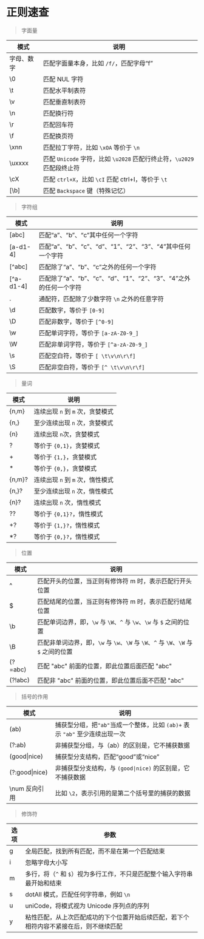 # 正则速查

> 字面量

| 模式       | 说明                                                                   |
| ---------- | ---------------------------------------------------------------------- |
| 字母、数字 | 匹配字面量本身，比如 `/f/`，匹配字母“f”                                |
| \0         | 匹配 NUL 字符                                                          |
| \t         | 匹配水平制表符                                                         |
| \v         | 匹配垂直制表符                                                         |
| \n         | 匹配换行符                                                             |
| \r         | 匹配回车符                                                             |
| \f         | 匹配换页符                                                             |
| \xnn       | 匹配拉丁字符，比如 `\xOA` 等价于 `\n`                                  |
| \uxxxx     | 匹配 `Unicode` 字符，比如 `\u2028` 匹配行终止符，`\u2029` 匹配段终止符 |
| \cX        | 匹配 `ctrl+X`，比如 `\cI` 匹配 ctrl+I，等价于 `\t`                     |
| [\b]       | 匹配 `Backspace` 键（特殊记忆）                                        |

> 字符组

| 模式      | 说明                                                             |
| --------- | ---------------------------------------------------------------- |
| [abc]     | 匹配“a”、“b”、“c”其中任何一个字符                                |
| [a-d1-4]  | 匹配“a”、“b”、“c”、“d”、“1”、“2”、“3”、“4”其中任何一个字符       |
| [^abc]    | 匹配除了“a”、“b”、“c”之外的任何一个字符                          |
| [^a-d1-4] | 匹配除了“a”、“b”、“c”、“d”、“1”、“2”、“3”、“4”之外的任何一个字符 |
| .         | 通配符，匹配除了少数字符 `\n` 之外的任意字符                     |
| \d        | 匹配数字，等价于 `[0-9]`                                         |
| \D        | 匹配非数字，等价于 `[^0-9]`                                      |
| \w        | 匹配单词字符，等价于 `[a-zA-Z0-9_]`                              |
| \W        | 匹配非单词字符，等价于 `[^a-zA-Z0-9_]`                           |
| \s        | 匹配空白符，等价于 `[ \t\v\n\r\f]`                               |
| \S        | 匹配非空白符，等价于 `[^ \t\v\n\r\f]`                            |

> 量词

| 模式   | 说明                             |
| ------ | -------------------------------- |
| {n,m}  | 连续出现 `n` 到 `m` 次，贪婪模式 |
| {n,}   | 至少连续出现 `n` 次，贪婪模式    |
| {n}    | 连续出现 `n`次，贪婪模式         |
| ?      | 等价于 `{0,1}`，贪婪模式         |
| \+     | 等价于 `{1,}`，贪婪模式          |
| \*     | 等价于 `{0,}`，贪婪模式          |
| {n,m}? | 连续出现 `n` 到 `m` 次，惰性模式 |
| {n,}?  | 至少连续出现 `n` 次，惰性模式    |
| {n}?   | 连续出现 `n` 次，惰性模式        |
| ??     | 等价于 `{0,1}?`，惰性模式        |
| +?     | 等价于 `{1,}?`，惰性模式         |
| \*?    | 等价于 `{0,}?`，惰性模式         |

> 位置

| 模式    | 说明                                                                                |
| ------- | ----------------------------------------------------------------------------------- |
| ^       | 匹配开头的位置，当正则有修饰符 m 时，表示匹配行开头位置                             |
| $       | 匹配结尾的位置，当正则有修饰符 m 时，表示匹配行结尾位置                             |
| \b      | 匹配单词边界，即，`\w` 与 `\W`、`^` 与 `\w`、`\w` 与 `$` 之间的位置                 |
| \B      | 匹配非单词边界，即，`\w` 与 `\w`、`\W` 与 `\W`、`^` 与 `\W`、`\W` 与 `$` 之间的位置 |
| (?=abc) | 匹配 "abc" 前面的位置，即此位置后面匹配 "abc"                                       |
| (?!abc) | 匹配非 "abc" 前面的位置，即此位置后面不匹配 "abc"                                   |

> 括号的作用

| 模式           | 说明                                                                        |
| -------------- | --------------------------------------------------------------------------- |
| (ab)           | 捕获型分组，把`"ab"`当成一个整体，比如 `(ab)+` 表示 `"ab"` 至少连续出现一次 |
| (?:ab)         | 非捕获型分组，与（ab）的区别是，它不捕获数据                                |
| (good\|nice)   | 捕获型分支结构，匹配“good”或“nice”                                          |
| (?:good\|nice) | 非捕获型分支结构，与 `(good\|nice)` 的区别是，它不捕获数据                  |
| \num 反向引用  | 比如 `\2`，表示引用的是第二个括号里的捕获的数据                             |

> 修饰符

| 选项 | 参数                                                                                   |
| ---- | -------------------------------------------------------------------------------------- |
| g    | 全局匹配，找到所有匹配，而不是在第一个匹配结束                                         |
| i    | 忽略字母大小写                                                                         |
| m    | 多行，将（`^` 和 `$`）视为多行工作，不只是匹配整个输入字符串最开始和结束               |
| s    | dotAll 模式，匹配任何字符串，例如 `\n`                                                 |
| u    | uniCode，将模式视为 Unicode 序列点的序列                                               |
| y    | 粘性匹配，从上次匹配成功的下个位置开始后续匹配，若下个相符内容不紧接在后，则不继续匹配 |

